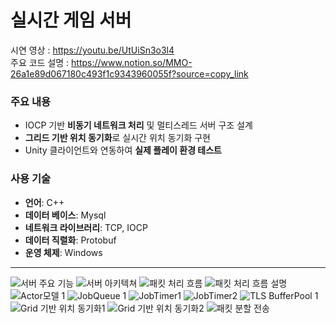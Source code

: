 # 실시간 게임 서버

시연 영상 : https://youtu.be/UtUiSn3o3l4 <br>
주요 코드 설명 : https://www.notion.so/MMO-26a1e89d067180c493f1c9343960055f?source=copy_link <br>

### 주요 내용
- IOCP 기반 **비동기 네트워크 처리** 및 멀티스레드 서버 구조 설계
- **그리드 기반 위치 동기화**로 실시간 위치 동기화 구현
- Unity 클라이언트와 연동하여 **실제 플레이 환경 테스트**

### 사용 기술
- **언어**: C++
- **데이터 베이스**: Mysql
- **네트워크 라이브러리**: TCP, IOCP
- **데이터 직렬화**: Protobuf
- **운영 체제**: Windows

---

![서버 주요 기능](./images/Slide4.jpg)
![서버 아키텍쳐](./images/Slide5.jpg)
![패킷 처리 흐름](./images/패킷처리흐름.png)
![패킷 처리 흐름 설명](./images/Slide7.jpg)
![Actor모델 1](./images/Actor모델1.jpg)
![JobQueue 1](./images/JobQueue1.jpg)
![JobTimer1](./images/Slide12.jpg)
![JobTimer2](./images/Slide13.jpg)
![TLS BufferPool 1](./images/TLS1.jpg)
![Grid 기반 위치 동기화1](./images/Slide15.jpg)
![Grid 기반 위치 동기화2](./images/Slide16.jpg)
![패킷 분할 전송](./images/패킷분할전송1.jpg)

